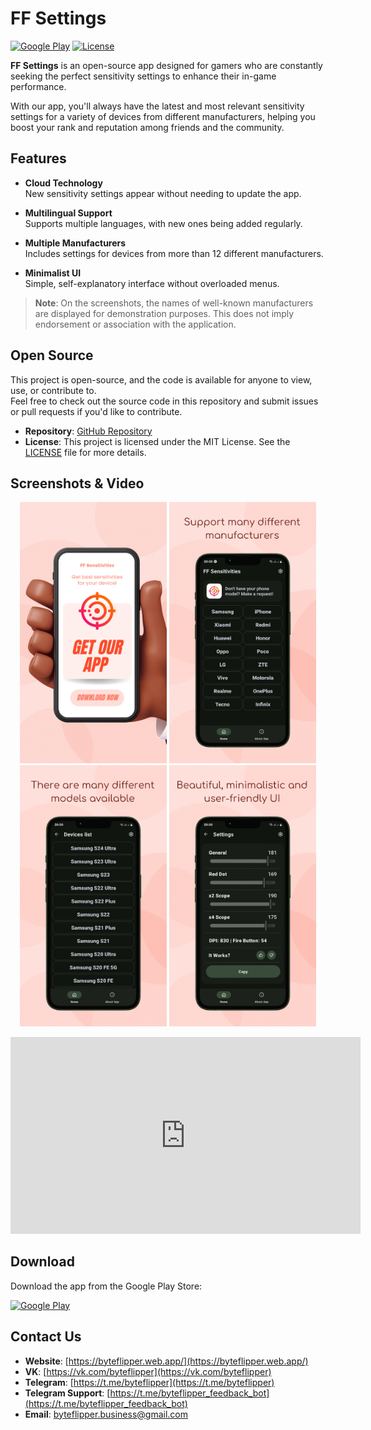 # FF Settings

[![Google Play](https://img.shields.io/badge/Google_Play-Download-brightgreen)](https://play.google.com/store/apps/details?id=com.byteflipper.ffsensitivities)
[![License](https://img.shields.io/github/license/byteflipper/FFSettings)](LICENSE)

**FF Settings** is an open-source app designed for gamers who are constantly seeking the perfect sensitivity settings to enhance their in-game performance.

With our app, you'll always have the latest and most relevant sensitivity settings for a variety of devices from different manufacturers, helping you boost your rank and reputation among friends and the community.

## Features

- **Cloud Technology**  
  New sensitivity settings appear without needing to update the app.

- **Multilingual Support**  
  Supports multiple languages, with new ones being added regularly.

- **Multiple Manufacturers**  
  Includes settings for devices from more than 12 different manufacturers.

- **Minimalist UI**  
  Simple, self-explanatory interface without overloaded menus.

> **Note**: On the screenshots, the names of well-known manufacturers are displayed for demonstration purposes. This does not imply endorsement or association with the application.

## Open Source

This project is open-source, and the code is available for anyone to view, use, or contribute to.  
Feel free to check out the source code in this repository and submit issues or pull requests if you'd like to contribute.

- **Repository**: [GitHub Repository](https://github.com/byteflipper/FFSettings)
- **License**: This project is licensed under the MIT License. See the [LICENSE](LICENSE) file for more details.

## Screenshots & Video

<p align="center">
  <img src="screenshots/screen1.webp" width="235">
  <img src="screenshots/screen2.webp" width="235">
  <img src="screenshots/screen3.webp" width="235">
  <img src="screenshots/screen4.webp" width="235">
</p>

<p align="center">
  <iframe width="560" height="315" src="https://www.youtube.com/embed/7X_36jwdn0k" frameborder="0" allow="accelerometer; autoplay; clipboard-write; encrypted-media; gyroscope; picture-in-picture" allowfullscreen></iframe>
</p>

## Download

Download the app from the Google Play Store:

[![Google Play](https://img.shields.io/badge/Google_Play-Download-brightgreen)](https://play.google.com/store/apps/details?id=com.byteflipper.ffsensitivities)

## Contact Us

- **Website**: [https://byteflipper.web.app/](https://byteflipper.web.app/)
- **VK**: [https://vk.com/byteflipper](https://vk.com/byteflipper)
- **Telegram**: [https://t.me/byteflipper](https://t.me/byteflipper)
- **Telegram Support**: [https://t.me/byteflipper_feedback_bot](https://t.me/byteflipper_feedback_bot)
- **Email**: [byteflipper.business@gmail.com](mailto:byteflipper.business@gmail.com)

